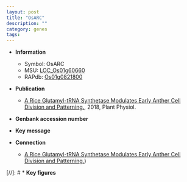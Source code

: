 ```yaml
---
layout: post
title: "OsARC"
description: ""
category: genes
tags: 
---
```


* **Information**  
    + Symbol: OsARC  
    + MSU: [LOC_Os01g60660](http://rice.plantbiology.msu.edu/cgi-bin/ORF_infopage.cgi?orf=LOC_Os01g60660)  
    + RAPdb: [Os01g0821800](http://rapdb.dna.affrc.go.jp/viewer/gbrowse_details/irgsp1?name=Os01g0821800)  

* **Publication**  
    + [A Rice Glutamyl-tRNA Synthetase Modulates Early Anther Cell Division and Patterning.](http://www.ncbi.nlm.nih.gov/pubmed?term=A+Rice+Glutamyl-tRNA+Synthetase+Modulates+Early+Anther+Cell+Division+and+Patterning.%5BTitle%5D), 2018, Plant Physiol.

* **Genbank accession number**  

* **Key message**  

* **Connection**  
    + [A Rice Glutamyl-tRNA Synthetase Modulates Early Anther Cell Division and Patterning.](aminoacyl-tRNA+synthetase+co-factor))

[//]: # * **Key figures**  


